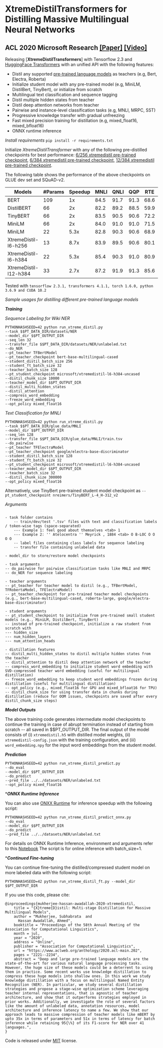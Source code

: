 # XtremeDistilTransformers for Distilling Massive Multilingual Neural Networks
## ACL 2020 Microsoft Research [[Paper]](https://www.microsoft.com/en-us/research/publication/xtremedistil/) [[Video]](https://slideslive.com/38929189/xtremedistil-multistage-distillation-for-massive-multilingual-models)

Releasing [**XtremeDistilTransformers**] with Tensorflow 2.3 and [HuggingFace Transformers](https://huggingface.co/transformers) with an unified API with the following features:
* Distil any supported [pre-trained language models](https://huggingface.co/transformers/pretrained_models.html) as teachers (e.g, Bert, Electra, Roberta)
* Initialize student model with any pre-trained model (e.g, MiniLM, DistilBert, TinyBert), or initialize from scratch
* Multilingual text classification and sequence tagging 
* Distil multiple hidden states from teacher
* Distil deep attention networks from teacher
* Pairwise and instance-level classification tasks (e.g, MNLI, MRPC, SST)
* Progressive knowledge transfer with gradual unfreezing
* Fast mixed precision training for distillation (e.g, mixed_float16, mixed_bfloat16)
* ONNX runtime inference

*Install requirements*
```pip install -r requirements.txt```

Initialize *XtremeDistilTransformer* with any of the following pre-distilled checkpoints for best performance: [6/256 xtremedistil pre-trained checkpoint](https://huggingface.co/microsoft/xtremedistil-l6-h256-uncased), [6/384 xtremedistil pre-trained checkpoint](https://huggingface.co/microsoft/xtremedistil-l6-h384-uncased), [12/384 xtremedistil pre-trained checkpoint](https://huggingface.co/microsoft/xtremedistil-l12-h384-uncased).

The following table shows the performance of the above checkpoints on GLUE dev set and SQuAD-v2.

| Models         | #Params | Speedup | MNLI | QNLI | QQP  | RTE  | SST  | MRPC | SQUAD2 | Avg   |
|----------------|--------|---------|------|------|------|------|------|------|--------|-------|
| BERT        | 109    | 1x       | 84.5 | 91.7 | 91.3 | 68.6 | 93.2 | 87.3 | 76.8   | 84.8 |
| DistilBERT  | 66     | 2x       | 82.2 | 89.2 | 88.5 | 59.9 | 91.3 | 87.5 | 70.7   | 81.3 |
| TinyBERT    | 66     | 2x       | 83.5 | 90.5 | 90.6 | 72.2 | 91.6 | 88.4 | 73.1   | 84.3 |
| MiniLM      | 66     | 2x       | 84.0   | 91.0   | 91.0   | 71.5 | 92.0   | 88.4 | 76.4   | 84.9  |
| MiniLM      | 22     | 5.3x     | 82.8 | 90.3 | 90.6 | 68.9 | 91.3 | 86.6 | 72.9   | 83.3 |
| XtremeDistil-l6-h256   | 13     | 8.7x     | 83.9 | 89.5 | 90.6   | 80.1 | 91.2 | 90.0   | 74.1   | 85.6 |
| XtremeDistil-l6-h384   | 22     | 5.3x     | 85.4 | 90.3 | 91.0   | 80.9 | 92.3 | 90.0   | 76.6   | 86.6 |
| XtremeDistil-l12-h384   | 33     | 2.7x     | 87.2 | 91.9 | 91.3   | 85.6 | 93.1 | 90.4   | 80.2   | 88.5 |

Tested with `tensorflow 2.3.1, transformers 4.1.1, torch 1.6.0, python 3.6.9 and CUDA 10.2`

*Sample usages for distilling different pre-trained language models*

***Training***

*Sequence Labeling for Wiki NER*
```
PYTHONHASHSEED=42 python run_xtreme_distil.py 
--task $$PT_DATA_DIR/datasets/NER 
--model_dir $$PT_OUTPUT_DIR 
--seq_len 32  
--transfer_file $$PT_DATA_DIR/datasets/NER/unlabeled.txt 
--do_NER 
--pt_teacher TFBertModel 
--pt_teacher_checkpoint bert-base-multilingual-cased 
--student_distil_batch_size 256 
--student_ft_batch_size 32
--teacher_batch_size 128  
--pt_student_checkpoint microsoft/xtremedistil-l6-h384-uncased 
--distil_chunk_size 10000 
--teacher_model_dir $$PT_OUTPUT_DIR 
--distil_multi_hidden_states 
--distil_attention 
--compress_word_embedding 
--freeze_word_embedding
--opt_policy mixed_float16
```

*Text Classification for MNLI*
```
PYTHONHASHSEED=42 python run_xtreme_distil.py 
--task $$PT_DATA_DIR/glue_data/MNLI 
--model_dir $$PT_OUTPUT_DIR 
--seq_len 128  
--transfer_file $$PT_DATA_DIR/glue_data/MNLI/train.tsv 
--do_pairwise 
--pt_teacher TFElectraModel 
--pt_teacher_checkpoint google/electra-base-discriminator 
--student_distil_batch_size 128  
--student_ft_batch_size 32
--pt_student_checkpoint microsoft/xtremedistil-l6-h384-uncased 
--teacher_model_dir $$PT_OUTPUT_DIR 
--teacher_batch_size 32
--distil_chunk_size 300000
--opt_policy mixed_float16
```

Alternatively, use TinyBert pre-trained student model checkpoint as `--pt_student_checkpoint nreimers/TinyBERT_L-4_H-312_v2`

*Arguments*

```- refer to code for detailed arguments

- task folder contains
	-- train/dev/test '.tsv' files with text and classification labels / token-wise tags (space-separated)
	--- Example 1: feel good about themselves <tab> 1
	--- Example 2: '' Atelocentra '' Meyrick , 1884 <tab> O B-LOC O O O O
	-- label files containing class labels for sequence labeling
	-- transfer file containing unlabeled data
	
- model_dir to store/restore model checkpoints

- task arguments
-- do_pairwise for pairwise classification tasks like MNLI and MRPC
-- do_NER for sequence labeling

- teacher arguments
-- pt_teacher for teacher model to distil (e.g., TFBertModel, TFRobertaModel, TFElectraModel)
-- pt_teacher_checkpoint for pre-trained teacher model checkpoints (e.g., bert-base-multilingual-cased, roberta-large, google/electra-base-discriminator)

- student arguments
-- pt_student_checkpoint to initialize from pre-trained small student models (e.g., MiniLM, DistilBert, TinyBert)
-- instead of pre-trained checkpoint, initialize a raw student from scratch with
--- hidden_size
--- num_hidden_layers
--- num_attention_heads

- distillation features
-- distil_multi_hidden_states to distil multiple hidden states from the teacher
-- distil_attention to distil deep attention network of the teacher
-- compress_word_embedding to initialize student word embedding with SVD-compressed teacher word embedding (useful for multilingual distillation)
-- freeze_word_embedding to keep student word embeddings frozen during distillation (useful for multilingual distillation)
-- opt_policy (e.g., mixed_float16 for GPU and mixed_bfloat16 for TPU)
-- distil_chunk_size for using transfer data in chunks during distillation (reduce for OOM issues, checkpoints are saved after every distil_chunk_size steps)
```

***Model Outputs***

The above training code generates intermediate model checkpoints to continue the training in case of abrupt termination instead of starting from scratch -- all saved in $$PT_OUTPUT_DIR. The final output of the model consists of (i) `xtremedistil.h5` with distilled model weights, (ii) `xtremedistil-config.json` with the training configuration, and (iii) `word_embedding.npy` for the input word embeddings from the student model.

***Prediction***

```
PYTHONHASHSEED=42 python run_xtreme_distil_predict.py 
--do_eval 
--model_dir $$PT_OUTPUT_DIR 
--do_predict 
--pred_file ../../datasets/NER/unlabeled.txt
--opt_policy mixed_float16
```

****ONNX Runtime Inference***

You can also use [ONXX Runtime](https://github.com/microsoft/onnxruntime) for inference speedup with the following script:

```
PYTHONHASHSEED=42 python run_xtreme_distil_predict_onnx.py 
--do_eval 
--model_dir $$PT_OUTPUT_DIR 
--do_predict 
--pred_file ../../datasets/NER/unlabeled.txt
```

For details on ONNX Runtime Inference, environment and arguments refer to this [Notebook](https://github.com/microsoft/onnxruntime/blob/master/onnxruntime/python/tools/transformers/notebooks/Tensorflow_Keras_Bert-Squad_OnnxRuntime_CPU.ipynb)
The script is for online inference with batch_size=1.

****Continued Fine-tuning***

You can continue fine-tuning the distilled/compressed student model on more labeled data with the following script:

```
PYTHONHASHSEED=42 python run_xtreme_distil_ft.py --model_dir $$PT_OUTPUT_DIR 
```

If you use this code, please cite:
```
@inproceedings{mukherjee-hassan-awadallah-2020-xtremedistil,
    title = "{X}treme{D}istil: Multi-stage Distillation for Massive Multilingual Models",
    author = "Mukherjee, Subhabrata  and
      Hassan Awadallah, Ahmed",
    booktitle = "Proceedings of the 58th Annual Meeting of the Association for Computational Linguistics",
    month = jul,
    year = "2020",
    address = "Online",
    publisher = "Association for Computational Linguistics",
    url = "https://www.aclweb.org/anthology/2020.acl-main.202",
    pages = "2221--2234",
    abstract = "Deep and large pre-trained language models are the state-of-the-art for various natural language processing tasks. However, the huge size of these models could be a deterrent to using them in practice. Some recent works use knowledge distillation to compress these huge models into shallow ones. In this work we study knowledge distillation with a focus on multilingual Named Entity Recognition (NER). In particular, we study several distillation strategies and propose a stage-wise optimization scheme leveraging teacher internal representations, that is agnostic of teacher architecture, and show that it outperforms strategies employed in prior works. Additionally, we investigate the role of several factors like the amount of unlabeled data, annotation resources, model architecture and inference latency to name a few. We show that our approach leads to massive compression of teacher models like mBERT by upto 35x in terms of parameters and 51x in terms of latency for batch inference while retaining 95{\%} of its F1-score for NER over 41 languages.",
}
```

Code is released under [MIT](https://github.com/MSR-LIT/XtremeDistil/blob/master/LICENSE) license.
